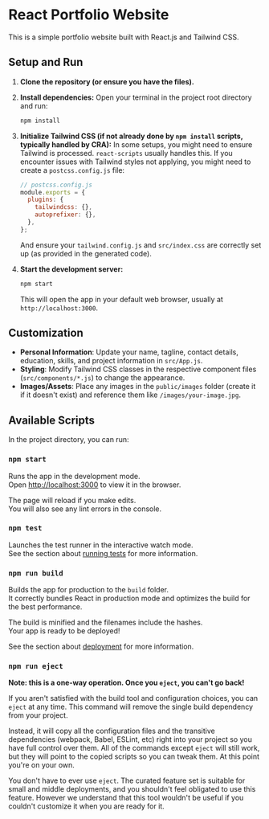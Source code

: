 # React Portfolio Website

This is a simple portfolio website built with React.js and Tailwind CSS.

## Setup and Run

1.  **Clone the repository (or ensure you have the files).**

2.  **Install dependencies:**
    Open your terminal in the project root directory and run:
    ```bash
    npm install
    ```

3.  **Initialize Tailwind CSS (if not already done by `npm install` scripts, typically handled by CRA):**
    In some setups, you might need to ensure Tailwind is processed. `react-scripts` usually handles this.
    If you encounter issues with Tailwind styles not applying, you might need to create a `postcss.config.js` file:
    ```javascript
    // postcss.config.js
    module.exports = {
      plugins: {
        tailwindcss: {},
        autoprefixer: {},
      },
    };
    ```
    And ensure your `tailwind.config.js` and `src/index.css` are correctly set up (as provided in the generated code).

4.  **Start the development server:**
    ```bash
    npm start
    ```
    This will open the app in your default web browser, usually at `http://localhost:3000`.

## Customization

*   **Personal Information**: Update your name, tagline, contact details, education, skills, and project information in `src/App.js`.
*   **Styling**: Modify Tailwind CSS classes in the respective component files (`src/components/*.js`) to change the appearance.
*   **Images/Assets**: Place any images in the `public/images` folder (create it if it doesn't exist) and reference them like `/images/your-image.jpg`.

## Available Scripts

In the project directory, you can run:

### `npm start`

Runs the app in the development mode.\
Open [http://localhost:3000](http://localhost:3000) to view it in the browser.

The page will reload if you make edits.\
You will also see any lint errors in the console.

### `npm test`

Launches the test runner in the interactive watch mode.\
See the section about [running tests](https://facebook.github.io/create-react-app/docs/running-tests) for more information.

### `npm run build`

Builds the app for production to the `build` folder.\
It correctly bundles React in production mode and optimizes the build for the best performance.

The build is minified and the filenames include the hashes.\
Your app is ready to be deployed!

See the section about [deployment](https://facebook.github.io/create-react-app/docs/deployment) for more information.

### `npm run eject`

**Note: this is a one-way operation. Once you `eject`, you can't go back!**

If you aren't satisfied with the build tool and configuration choices, you can `eject` at any time. This command will remove the single build dependency from your project.

Instead, it will copy all the configuration files and the transitive dependencies (webpack, Babel, ESLint, etc) right into your project so you have full control over them. All of the commands except `eject` will still work, but they will point to the copied scripts so you can tweak them. At this point you're on your own.

You don't have to ever use `eject`. The curated feature set is suitable for small and middle deployments, and you shouldn't feel obligated to use this feature. However we understand that this tool wouldn't be useful if you couldn't customize it when you are ready for it. 